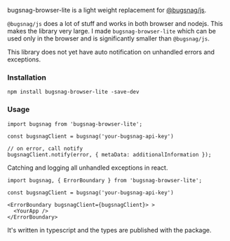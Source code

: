 bugsnag-browser-lite is a light weight replacement for [@bugsnag/js](https://github.com/bugsnag/bugsnag-js). 

`@bugsnag/js` does a lot of stuff and works in both browser and nodejs. This
makes the library very large. I made `bugsnag-browser-lite` which can be used
only in the browser and is significantly smaller than `@bugsnag/js`. 

This library does not yet have auto notification on unhandled errors and exceptions.

### Installation

```
npm install bugsnag-browser-lite -save-dev
```

### Usage
```
import bugsnag from 'bugsnag-browser-lite';

const bugsnagClient = bugsnag('your-bugsnag-api-key')

// on error, call notify
bugsnagClient.notify(error, { metaData: additionalInformation });
```

Catching and logging all unhandled exceptions in react.

```
import bugsnag, { ErrorBoundary } from 'bugsnag-browser-lite';

const bugsnagClient = bugsnag('your-bugsnag-api-key')

<ErrorBoundary bugsnagClient={bugsnagClient}> >
  <YourApp />
</ErrorBoundary>
```

It's written in typescript and the types are published with the package.
